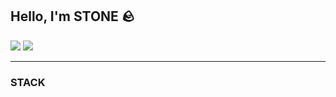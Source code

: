 ## Hello, I'm STONE 🪨

<div>
    <a style="text-decoration:none" href="https://instagram.com/p-samaname" target="blank">
        <img src="https://img.shields.io/badge/instagram-E4405F?style=flat&logo=instagram&logoColor=white"/>
    </a>
    <a style="text-decoration:none" href="https://velog.io/@p-samename" target="blank">
        <img src="https://img.shields.io/badge/velog-20C997?style=flat&logo=velog&logoColor=white"/>
    </a>
</div>


<hr/>

<h3>STACK</h3>
